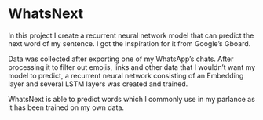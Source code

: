 # WhatsNext

In this project I create a recurrent neural network model that can predict the next word of my sentence. I got the inspiration for it from Google’s Gboard. 

Data was collected after exporting one of my WhatsApp’s chats. After processing it to filter out emojis, links and other data that I wouldn’t want my model to predict, a recurrent neural network consisting of an Embedding layer and several LSTM layers was created and trained. 

WhatsNext is able to predict words which I commonly use in my parlance as it has been trained on my own data.
